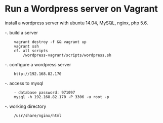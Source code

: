 # Run a Wordpress server on Vagrant

install a wordpress server with ubuntu 14.04, MySQL, nginx, php 5.6. 

-. build a server
```
	vagrant destroy -f && vagrant up
	vagrant ssh
	cf. all scripts
		/wordpress-vagrant/scripts/wordpress.sh
```

-. configure a wordpress server
```
	http://192.168.82.170
```
	
-. access to mysql
```
	- database password: 971097
	mysql -h 192.168.82.170 -P 3306 -u root -p
```

-. working directory
```
	/usr/share/nginx/html 
```
